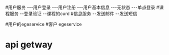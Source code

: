 #用户服务
---用户登录
---用户注册
---用户基本信息
---无状态
---单点登录
#课程服务
--登录验证
--课程的curd
#信息服务
--发送邮件
--发送短信

#用户的egeservice
#客户 egeservice
# api getway
